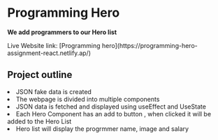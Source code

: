 # Programming Hero 
<p><strong>We add programmers to our Hero list</strong></p>
Live Website link: [Programming hero](https://programming-hero-assignment-react.netlify.ap/)

## Project outline
<li>JSON fake data is created</li>
<li>The webpage is divided into multiple components</li>
<li>JSON data is fetched and displayed using useEffect and UseState </li>
<li>Each Hero Component has an add to button , when clicked it will be added to the Hero List</li>
<li>Hero list will display the progrmmer name, image and salary</li>
    

